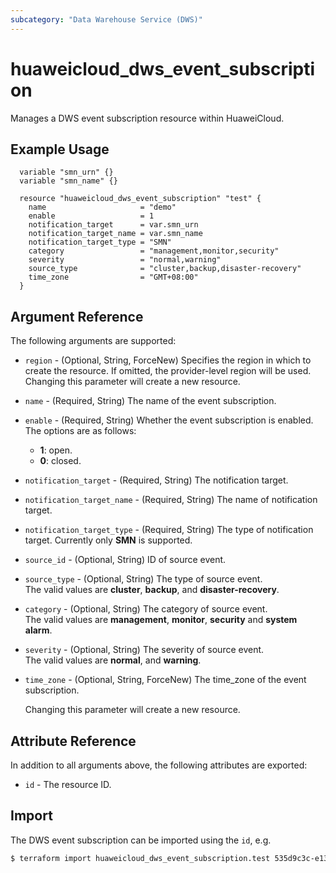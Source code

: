 ```yaml
---
subcategory: "Data Warehouse Service (DWS)"
---
```


# huaweicloud_dws_event_subscription

Manages a DWS event subscription resource within HuaweiCloud.  

## Example Usage

```hcl
  variable "smn_urn" {}
  variable "smn_name" {}

  resource "huaweicloud_dws_event_subscription" "test" {
    name                     = "demo"
    enable                   = 1
    notification_target      = var.smn_urn
    notification_target_name = var.smn_name
    notification_target_type = "SMN"
    category                 = "management,monitor,security"
    severity                 = "normal,warning"
    source_type              = "cluster,backup,disaster-recovery"
    time_zone                = "GMT+08:00"
  }
```

## Argument Reference

The following arguments are supported:

* `region` - (Optional, String, ForceNew) Specifies the region in which to create the resource.
  If omitted, the provider-level region will be used. Changing this parameter will create a new resource.

* `name` - (Required, String) The name of the event subscription.

* `enable` - (Required, String) Whether the event subscription is enabled.  
  The options are as follows:
    + **1**: open.
    + **0**: closed.

* `notification_target` - (Required, String) The notification target.  

* `notification_target_name` - (Required, String) The name of notification target.  

* `notification_target_type` - (Required, String) The type of notification target. Currently only **SMN** is supported.

* `source_id` - (Optional, String) ID of source event.

* `source_type` - (Optional, String) The type of source event.  
  The valid values are **cluster**, **backup**, and **disaster-recovery**.

* `category` - (Optional, String) The category of source event.  
  The valid values are **management**, **monitor**, **security** and **system alarm**.

* `severity` - (Optional, String) The severity of source event.  
  The valid values are **normal**, and **warning**.

* `time_zone` - (Optional, String, ForceNew) The time_zone of the event subscription.  

  Changing this parameter will create a new resource.

## Attribute Reference

In addition to all arguments above, the following attributes are exported:

* `id` - The resource ID.

## Import

The DWS event subscription can be imported using the `id`, e.g.

```bash
$ terraform import huaweicloud_dws_event_subscription.test 535d9c3c-e135-4a6f-bcbf-4db51446f471
```
